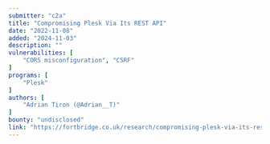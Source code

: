 ```yaml
---
submitter: "c2a"
title: "Compromising Plesk Via Its REST API"
date: "2022-11-08"
added: "2024-11-03"
description: ""
vulnerabilities: [
    "CORS misconfiguration", "CSRF"
]
programs: [
    "Plesk"
]
authors: [
    "Adrian Tiron (@Adrian__T)"
]
bounty: "undisclosed"
link: "https://fortbridge.co.uk/research/compromising-plesk-via-its-rest-api/"
---
```




